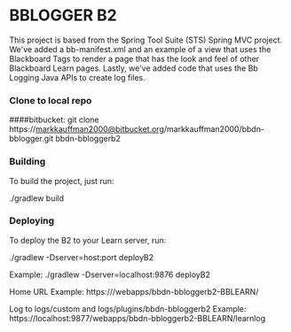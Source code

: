 BBLOGGER B2
=====================

This project is based from the Spring Tool Suite (STS) Spring MVC project. We've added a bb-manifest.xml and an example of a view that uses the Blackboard Tags to render a page that has the look and feel of other Blackboard Learn pages.
Lastly, we've added code that uses the Bb Logging Java APIs to create log files. 

### Clone to local repo
####bitbucket: 
git clone https://markkauffman2000@bitbucket.org/markkauffman2000/bbdn-bblogger.git bbdn-bbloggerb2

### Building
To build the project, just run:

./gradlew build

### Deploying
To deploy the B2 to your Learn server, run:

./gradlew -Dserver=host:port deployB2

Example: ./gradlew -Dserver=localhost:9876 deployB2

Home URL Example: https://<hostname>/webapps/bbdn-bbloggerb2-BBLEARN/
  
Log to logs/custom and logs/plugins/bbdn-bbloggerb2 Example: https://localhost:9877/webapps/bbdn-bbloggerb2-BBLEARN/learnlog
